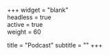 +++
widget = "blank"  
headless = true  
active = true  
weight = 60 

title = "Podcast"
subtitle = ""
+++
